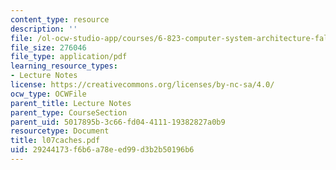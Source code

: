 ```yaml
---
content_type: resource
description: ''
file: /ol-ocw-studio-app/courses/6-823-computer-system-architecture-fall-2005/29244173f6b6a78eed99d3b2b50196b6_l07caches.pdf
file_size: 276046
file_type: application/pdf
learning_resource_types:
- Lecture Notes
license: https://creativecommons.org/licenses/by-nc-sa/4.0/
ocw_type: OCWFile
parent_title: Lecture Notes
parent_type: CourseSection
parent_uid: 5017895b-3c66-fd04-4111-19382827a0b9
resourcetype: Document
title: l07caches.pdf
uid: 29244173-f6b6-a78e-ed99-d3b2b50196b6
---
```

